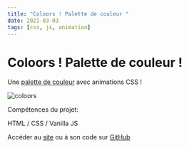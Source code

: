 ```yaml
---
title: "Coloors ! Palette de couleur "
date: 2021-03-03
tags: [css, js, animation]
---
```


# Coloors ! Palette de couleur !

Une [palette de couleur](https://coloors.herokuapp.com/) avec animations CSS !

<img src="{{ site.url }}{{ site.baseurl }}/images/coloors/coloors.gif" alt="coloors">

Compétences du projet:

HTML / CSS / Vanilla JS

Accéder au [site](https://coloors.herokuapp.com/) ou à son code sur [GitHub](https://github.com/MassDo/coloors)

